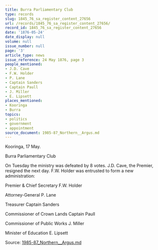 ```yaml
---
title: Burra Parliamentary Club
type: records
slug: 1845_76_sa_register_content_27656
url: /records/1845_76_sa_register_content_27656/
record_id: 1845_76_sa_register_content_27656
date: '1876-05-24'
date_display: null
volume: null
issue_number: null
page: '3'
article_type: news
issue_reference: 24 May 1876, page 3
people_mentioned:
- J.D. Cave
- F.W. Holder
- P. Lane
- Captain Sanders
- Captain Paull
- J. Miller
- E. Lipsett
places_mentioned:
- Kooringa
- Burra
topics:
- politics
- government
- appointment
source_document: 1985-87_Northern__Argus.md
---
```


Kooringa, 17 May.

Burra Parliamentary Club

On Tuesday the ministry was defeated by 8 votes.  J.D. Cave, the Premier, resigned the next day.  F.W. Holder was entrusted to form a new administration:

Premier & Chief Secretary	F.W. Holder

Attorney-General	P. Lane

Treasurer	Captain Sanders

Commissioner of Crown Lands	Captain Paull

Commissioner of Public Works	J. Miller

Minister of Education	E. Lipsett

Source: [1985-87_Northern__Argus.md](/downloads/markdown/1985-87_Northern__Argus.md)
